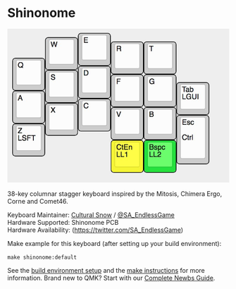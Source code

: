 Shinonome
===

![Shinonome](https://raw.githubusercontent.com/culturalsnow/Shinonome/master/img/layout.jpg)

38-key columnar stagger keyboard inspired by the Mitosis, Chimera Ergo, Corne and Comet46.

Keyboard Maintainer: [Cultural Snow](https://github.com/culturalsnow/) / [@SA_EndlessGame](https://twitter.com/SA_EndlessGame)  
Hardware Supported: Shinonome PCB  
Hardware Availability: (https://twitter.com/SA_EndlessGame)

Make example for this keyboard (after setting up your build environment):

    make shinonome:default


See the [build environment setup](https://docs.qmk.fm/#/getting_started_build_tools) and the [make instructions](https://docs.qmk.fm/#/getting_started_make_guide) for more information. Brand new to QMK? Start with our [Complete Newbs Guide](https://docs.qmk.fm/#/newbs).
